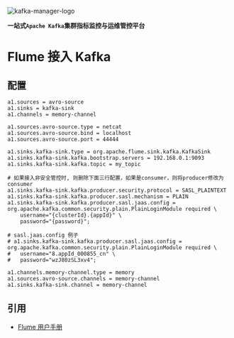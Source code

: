
![kafka-manager-logo](../../assets/images/common/logo_name.png)

**一站式`Apache Kafka`集群指标监控与运维管控平台**

# Flume 接入 Kafka

## 配置

```shell
a1.sources = avro-source
a1.sinks = kafka-sink
a1.channels = memory-channel
 
a1.sources.avro-source.type = netcat
a1.sources.avro-source.bind = localhost
a1.sources.avro-source.port = 44444

a1.sinks.kafka-sink.type = org.apache.flume.sink.kafka.KafkaSink
a1.sinks.kafka-sink.kafka.bootstrap.servers = 192.168.0.1:9093
a1.sinks.kafka-sink.kafka.topic = my_topic

# 如果接入非安全管控时, 则删除下面三行配置，如果是consumer，则将producer修改为consumer
a1.sinks.kafka-sink.kafka.producer.security.protocol = SASL_PLAINTEXT
a1.sinks.kafka-sink.kafka.producer.sasl.mechanism = PLAIN
a1.sinks.kafka-sink.kafka.producer.sasl.jaas.config = org.apache.kafka.common.security.plain.PlainLoginModule required \
	username="{clusterId}.{appId}" \
	password="{password}";

# sasl.jaas.config 例子
# a1.sinks.kafka-sink.kafka.producer.sasl.jaas.config = org.apache.kafka.common.security.plain.PlainLoginModule required \
#	username="8.appId_000855_cn" \
#	password="wzJ80zSL3xv4";

a1.channels.memory-channel.type = memory
a1.sources.avro-source.channels = memory-channel
a1.sinks.kafka-sink.channel = memory-channel
```

## 引用

- [Flume 用户手册](http://flume.apache.org/releases/content/1.9.0/FlumeUserGuide.html)
